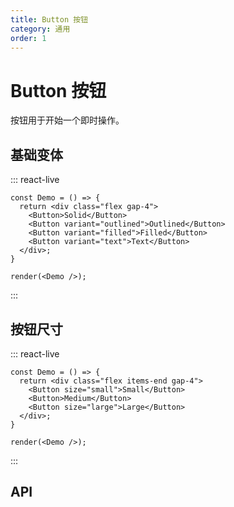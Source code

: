 ```yaml
---
title: Button 按钮
category: 通用
order: 1
---
```


# Button 按钮

按钮用于开始一个即时操作。

## 基础变体

::: react-live
```tsx
const Demo = () => {
  return <div class="flex gap-4">
    <Button>Solid</Button>
    <Button variant="outlined">Outlined</Button>
    <Button variant="filled">Filled</Button>
    <Button variant="text">Text</Button>
  </div>;
}

render(<Demo />);
```
:::

## 按钮尺寸

::: react-live
```tsx
const Demo = () => {
  return <div class="flex items-end gap-4">
    <Button size="small">Small</Button>
    <Button>Medium</Button>
    <Button size="large">Large</Button>
  </div>;
}

render(<Demo />);
```
:::

## API

<!--@include: ./api.md-->